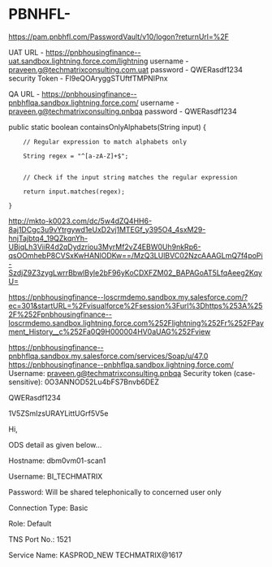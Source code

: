 # PBNHFL-


https://pam.pnbhfl.com/PasswordVault/v10/logon?returnUrl=%2F

UAT URL - https://pnbhousingfinance--uat.sandbox.lightning.force.com/lightning
username - praveen.g@techmatrixconsulting.com.uat
password - QWERasdf1234
security Token - FI9eQOAryggSTUftfTMPNIPnx

QA URL - https://pnbhousingfinance--pnbhflqa.sandbox.lightning.force.com/
username - praveen.g@techmatrixconsulting.pnbqa
password - QWERasdf1234

public static boolean containsOnlyAlphabets(String input) {

        // Regular expression to match alphabets only

        String regex = "^[a-zA-Z]+$";


        // Check if the input string matches the regular expression

        return input.matches(regex);

    }


http://mkto-k0023.com/dc/5w4dZQ4HH6-8aj1DCgc3u9vYtrgywd1eUxD2vj1MTEGf_y395O4_4sxM29-hnjTajbtq4_19QZkqnYh-UBjqLh3ViiR4d2qDydzriou3MyrMf2vZ4EBW0Uh9nkRp6-qsOOmhebP8CVSxKwHANlODKw==/MzQ3LUlBVC02NzcAAAGLmQ7f4poPi-SzdjZ9Z3zygLwrrBbwlByle2bF96yKoCDXFZM02_BAPAGoAT5LfqAeeg2KqyU=

https://pnbhousingfinance--loscrmdemo.sandbox.my.salesforce.com/?ec=301&startURL=%2Fvisualforce%2Fsession%3Furl%3Dhttps%253A%252F%252Fpnbhousingfinance--loscrmdemo.sandbox.lightning.force.com%252Flightning%252Fr%252FPayment_History__c%252Fa0Q9H000004HV0aUAG%252Fview

https://pnbhousingfinance--pnbhflqa.sandbox.my.salesforce.com/services/Soap/u/47.0
https://pnbhousingfinance--pnbhflqa.sandbox.lightning.force.com/
Username: praveen.g@techmatrixconsulting.pnbqa
Security token (case-sensitive): 0O3ANNOD52Lu4bFS7Bnvb6DEZ

QWERasdf1234

1V5ZSmIzsURAYLittUGrf5V5e

Hi,

ODS detail as given below…

Hostname: dbm0vm01-scan1

Username: BI_TECHMATRIX

Password: Will be shared telephonically to concerned user only

Connection Type: Basic

Role: Default

TNS Port No.: 1521

Service Name: KASPROD_NEW
TECHMATRIX@1617




